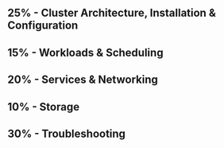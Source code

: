## 25% - Cluster Architecture, Installation & Configuration
## 15% - Workloads & Scheduling
## 20% - Services & Networking
## 10% - Storage
## 30% - Troubleshooting
